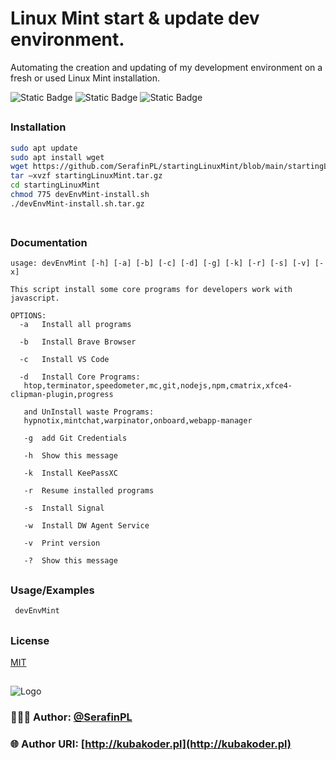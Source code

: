 
# Linux Mint start & update dev environment.

Automating the creation and updating of my development environment on a fresh or used Linux Mint installation.

![Static Badge](https://img.shields.io/badge/Linux-Mint%20xfce-green)
![Static Badge](https://img.shields.io/badge/IDE-vsCode-ex?style=plastic&color=blue)
![Static Badge](https://img.shields.io/badge/bash-5.2.21-ex?style=plastic&logo=gnubash&logoColor=%234EAA25&labelColor=%23000&color=%234EAA25)


##

### Installation

```bash
sudo apt update
sudo apt install wget
wget https://github.com/SerafinPL/startingLinuxMint/blob/main/startingLinuxMint.tar.gz
tar –xvzf startingLinuxMint.tar.gz
cd startingLinuxMint
chmod 775 devEnvMint-install.sh
./devEnvMint-install.sh.tar.gz
 
```
##

### Documentation

 ```
 usage: devEnvMint [-h] [-a] [-b] [-c] [-d] [-g] [-k] [-r] [-s] [-v] [-x]

This script install some core programs for developers work with javascript.

OPTIONS:
   -a   Install all programs

   -b	Install Brave Browser

   -c	Install VS Code

   -d	Install Core Programs:
   	htop,terminator,speedometer,mc,git,nodejs,npm,cmatrix,xfce4-clipman-plugin,progress

	and UnInstall waste Programs:
	hypnotix,mintchat,warpinator,onboard,webapp-manager

    -g	add Git Credentials

    -h	Show this message

    -k	Install KeePassXC

	-r  Resume installed programs

    -s	Install Signal

    -w	Install DW Agent Service

    -v 	Print version

    -?	Show this message

```
##

### Usage/Examples

```bash
 devEnvMint
```
##

### License

[MIT](https://choosealicense.com/licenses/mit/)
##

![Logo](https://kubakoder.pl/_next/image?url=%2F_next%2Fstatic%2Fmedia%2Ffavicon.5d6e1adf.png&w=48&q=75)

### 👨🏻‍💻 Author: [@SerafinPL](https://www.github.com/serafinpl)

### 🌐 Author URI: [http://kubakoder.pl](http://kubakoder.pl)

##